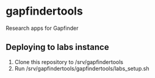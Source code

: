 # gapfindertools
Research apps for Gapfinder

## Deploying to labs instance
1. Clone this repository to /srv/gapfindertools
2. Run /srv/gapfindertools/gapfindertools/labs_setup.sh

